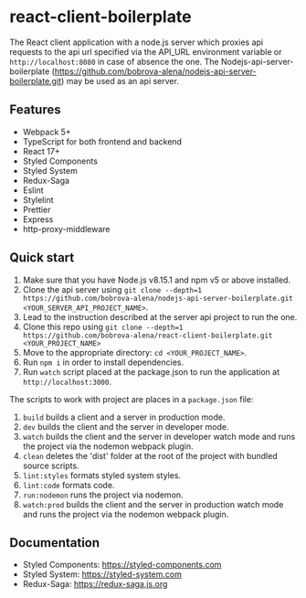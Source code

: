 # react-client-boilerplate

The React client application with a node.js server which proxies api requests to the api url specified via 
the API_URL environment variable or `http://localhost:8080` in case of absence the one.
The Nodejs-api-server-boilerplate (https://github.com/bobrova-alena/nodejs-api-server-boilerplate.git)
may be used as an api server.

## Features
- Webpack 5+
- TypeScript for both frontend and backend
- React 17+
- Styled Components
- Styled System
- Redux-Saga
- Eslint
- Stylelint
- Prettier
- Express
- http-proxy-middleware

## Quick start

1. Make sure that you have Node.js v8.15.1 and npm v5 or above installed.
2. Clone the api server using `git clone --depth=1 https://github.com/bobrova-alena/nodejs-api-server-boilerplate.git <YOUR_SERVER_API_PROJECT_NAME>`.
3. Lead to the instruction described at the server api project to run the one.
4. Clone this repo using `git clone --depth=1 https://github.com/bobrova-alena/react-client-boilerplate.git <YOUR_PROJECT_NAME>`
5. Move to the appropriate directory: `cd <YOUR_PROJECT_NAME>`.
6. Run `npm i` in order to install dependencies.
7. Run `watch` script placed at the package.json to run the application at `http://localhost:3000`.

The scripts to work with project are places in a ```package.json``` file:

1) ```build``` builds a client and a server in production mode.
2) ```dev``` builds the client and the server in developer mode.
3) ```watch``` builds the client and the server in developer watch mode and runs the project via the nodemon webpack plugin.
4) ```clean``` deletes the 'dist' folder at the root of the project with bundled source scripts.
5) ```lint:styles``` formats styled system styles.
6) ```lint:code``` formats code.
7) ```run:nodemon``` runs the project via nodemon.
8) ```watch:prod``` builds the client and the server in production watch mode and runs the project via the nodemon webpack plugin.

## Documentation
- Styled Components: https://styled-components.com
- Styled System: https://styled-system.com
- Redux-Saga: https://redux-saga.js.org